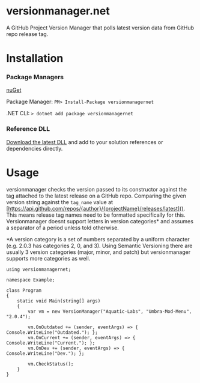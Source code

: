 # versionmanager.net
A GitHub Project Version Manager that polls latest version data from GitHub repo release tag.
# Installation
### Package Managers
[nuGet](https://www.nuget.org/packages/versionmanagernet/)

Package Manager: `PM> Install-Package versionmanagernet`

.NET CLI: `> dotnet add package versionmanagernet`

### Reference DLL
[Download the latest DLL](https://www.github.com/NeonixRIT/versionmanager.net/releases/latest) and add to your solution references or dependencies directly.

# Usage
versionmanager checks the version passed to its constructor against the tag attached to the latest release on a GitHub repo. Comparing the given version string against the `tag_name` value at [https://api.github.com/repos/{author}/{projectName}/releases/latest](). This means release tag names need to be formatted specifically for this. Versionmanager doesnt support letters in version categories* and assumes a separator of a period unless told otherwise.

*A version category is a set of numbers separated by a uniform character (e.g. 2.0.3 has categories 2, 0, and 3). Using Semantic Versioning there are usually 3 version categories (major, minor, and patch) but versionmanager supports more categories as well. 
```
using versionmanagernet;

namespace Example;

class Program
{
    static void Main(string[] args)
    {
        var vm = new VersionManager("Aquatic-Labs", "Umbra-Mod-Menu", "2.0.4");

        vm.OnOutdated += (sender, eventArgs) => { Console.WriteLine("Outdated."); };
        vm.OnCurrent += (sender, eventArgs) => { Console.WriteLine("Current."); };
        vm.OnDev += (sender, eventArgs) => { Console.WriteLine("Dev."); };
        
        vm.CheckStatus();
    }
}

```